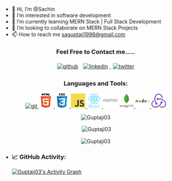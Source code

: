 - 👋 Hi, I’m @Sachin
- 👀 I’m interested in software development
- 🌱 I’m currently learning MERN Stack | Full Stack Development
- 💞️ I’m looking to collaborate on MERN Stack Projects
- 📫 How to reach me saguptaji1998@gmail.com

<!-- ### Feel Free to Contact me..... -->
<h3 align="center">Feel Free to Contact me.....</h3>
<p align="center">
        <a href="https://github.com/Guptaji03"><img alt="github" width="10%" style="padding:5px"
                        src="https://img.icons8.com/clouds/100/000000/github.png" /></a>
        <a href="https://www.linkedin.com/in/sachin-gupta-282a57220/"><img alt="linkedin" width="10%" style="padding:5px"
                        src="https://img.icons8.com/clouds/100/000000/linkedin.png" />
                        </a>
                        <a href="https://twitter.com/saguptaji1998"><img alt="twitter" width="10%" style="padding:5px"
                        src="https://img.icons8.com/clouds/100/000000/twitter.png" /></a>

       
</p>
<h3 align="center">Languages and Tools:</h3>
<p align="center ">  <a href="https://git-scm.com/" target="_blank"> <img
                        src="https://www.vectorlogo.zone/logos/git-scm/git-scm-icon.svg" alt="git" width="40"
                        height="40" /> </a>
 <a href="https://www.w3.org/html/" target="_blank"> <img
                        src="https://raw.githubusercontent.com/devicons/devicon/master/icons/html5/html5-original-wordmark.svg"
                        alt="html5" width="40" height="40" /> </a> <a href="https://www.w3schools.com/css/" target="_blank" rel="noreferrer"> <img src="https://raw.githubusercontent.com/devicons/devicon/master/icons/css3/css3-original-wordmark.svg" alt="css3" width="40" height="40"/> </a>
<a
                href="https://developer.mozilla.org/en-US/docs/Web/JavaScript" target="_blank"> <img
                        src="https://raw.githubusercontent.com/devicons/devicon/master/icons/javascript/javascript-original.svg"
                        alt="javascript" width="40" height="40" /> </a> 
                         <a href="https://reactjs.org/" target="_blank"> <img
                        src="https://raw.githubusercontent.com/devicons/devicon/master/icons/react/react-original-wordmark.svg"
                        alt="react" width="40" height="40" /> </a><img
                src="https://raw.githubusercontent.com/devicons/devicon/master/icons/express/express-original-wordmark.svg"
                alt="express" width="40" height="40" /> </a> <a href="https://www.mongodb.com/" target="_blank"> <img
                        src="https://raw.githubusercontent.com/devicons/devicon/master/icons/mongodb/mongodb-original-wordmark.svg"
                        alt="mongodb" width="40" height="40" /> </a> <a href="https://nodejs.org" target="_blank"> <img
                        src="https://raw.githubusercontent.com/devicons/devicon/master/icons/nodejs/nodejs-original-wordmark.svg"
                        alt="nodejs" width="40" height="40" /> </a> <a href="https://redux.js.org" target="_blank"> <img
                        src="https://raw.githubusercontent.com/devicons/devicon/master/icons/redux/redux-original.svg"
                        alt="redux" width="40" height="40" /> </a> </p>

<p align="center"><img
                src="https://github-readme-stats.vercel.app/api/top-langs?username=Guptaji03&theme=dark&hide_border=true&show_icons=true&locale=en&layout=compact"
                alt="Guptaji03" /></p>

<p align="center">&nbsp;<img align="center"
                src="https://github-readme-stats.vercel.app/api?username=Guptaji03&show_icons=true&theme=dark&hide_border=true&locale=en"
                alt="Guptaji03" /></p>

<p align="center"><img align="center" src="https://github-readme-streak-stats.herokuapp.com/?user=Guptaji03&theme=dark&hide_border=true"
                alt="Guptaji03" /></p>

- ### 📈 GitHub Activity:
  <a href="https://github.com/Guptaji03/github-readme-activity-graph"><img alt="Guptaji03's Activity Graph" src="https://activity-graph.herokuapp.com/graph?username=Guptaji03&bg_color=1F222E&color=F8D866&line=F85D7F&point=FFFFFF&hide_border=true" /></a>
  


<!---
Guptaji03/Guptaji03 is a ✨ special ✨ repository because its `README.md` (this file) appears on your GitHub profile.
You can click the Preview link to take a look at your changes.
--->
